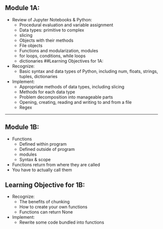 ## Module 1A:
- Review of Jupyter Notebooks & Python:
    - Procedural evaluation and variable assignment
    - Data types: primitive to complex
    - slicing
    - Objects with their methods
    - File objects
    - Functions and modularization, modules
    - for loops, conditions, while loops
    - dictionaries
##Learning Objectives for 1A:
- Recognize:
    - Basic syntax and data types of Python, including num, floats, strings, tuples, dictionaries
- Implement:
    - Appropriate methods of data types, including slicing
    - Methods for each data type
    - Problem decomposition into manageable parts
    - Opening, creating, reading and writing to and from a file
    - Regex

-------------------------------------------------------------------------------------------------------
## Module 1B:
- Functions
    - Defined within program
    - Defined outside of program
    - modules
    - Syntax & scope
- Functions return from where they are called
- You have to actually call them
## Learning Objective for 1B:
- Recognize:
    - The benefits of chunking
    - How to create your own functions
    - Functions can return None
- Implement:
    - Rewrite some code bundled into functions
